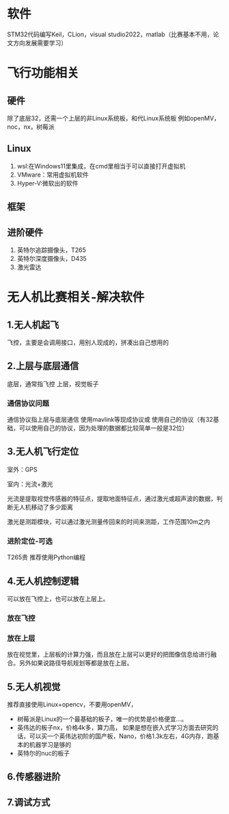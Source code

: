 # 软件
STM32代码编写Keil，CLion，visual studio2022，matlab（比赛基本不用，论文方向发展需要学习）
# 飞行功能相关
## 硬件
除了底层32，还需一个上层的非Linux系统板，和代Linux系统板
例如openMV，noc，nx，树莓派
## Linux
1. wsl:在Windows11里集成，在cmd里相当于可以直接打开虚拟机
2. VMware：常用虚拟机软件
3. Hyper-V:微软出的软件
## 框架
## 进阶硬件
1. 英特尔追踪摄像头，T265
2. 英特尔深度摄像头，D435
3. 激光雷达
# 无人机比赛相关-解决软件
## 1.无人机起飞
飞控，主要是会调用接口，用别人现成的，拼凑出自己想用的

## 2.上层与底层通信
底层，通常指飞控
上层，视觉板子
### 通信协议问题
通信协议指上层与底层通信
使用mavlink等现成协议或
使用自己的协议（有32基础，可以使用自己的协议，因为处理的数据都比较简单一般是32位）

## 3.无人机飞行定位
室外：GPS

室内：光流+激光

光流是提取视觉传感器的特征点，提取地面特征点，通过激光或超声波的数据，判断无人机移动了多少距离

激光是测距模块，可以通过激光测量传回来的时间来测距，工作范围10m之内

### 进阶定位-可选
T265贵 推荐使用Python编程
## 4.无人机控制逻辑
可以放在飞控上，也可以放在上层上。
### 放在飞控
### 放在上层
放在视觉里，上层板的计算力强，而且放在上层可以更好的把图像信息给进行融合。另外如果说路径导航规划等都是放在上层。

## 5.无人机视觉
推荐直接使用Linux+opencv，不要用openMV，
- 树莓派是Linux的一个最基础的板子，唯一的优势是价格便宜...。
- 英伟达的板子nx，价格4k多，算力高，
如果是想在嵌入式学习方面去研究的话，可以买一个英伟达初阶的国产板，Nano，价格1.3k左右，4G内存，跑基本的机器学习是够的
- 英特尔的nuc的板子
## 6.传感器进阶
## 7.调试方式